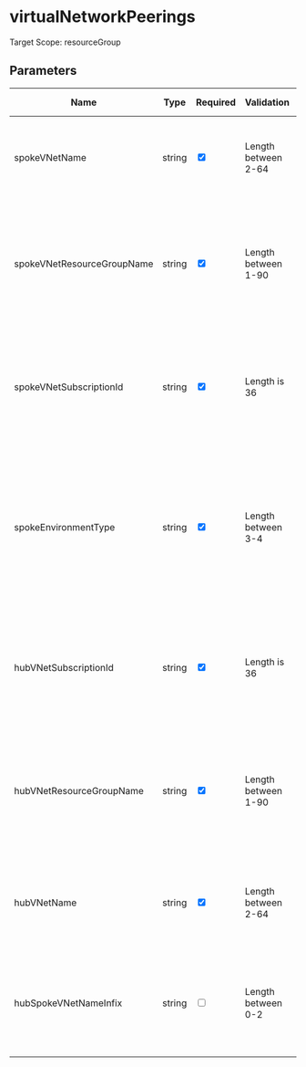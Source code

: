 ﻿# virtualNetworkPeerings

Target Scope: resourceGroup

## Parameters
| Name | Type | Required | Validation | Default value | Description |
| -- |  -- | -- | -- | -- | -- |
| spokeVNetName | string | <input type="checkbox" checked> | Length between 2-64 | <pre></pre> | The name of the Spoke VNet. This is the VNet you are trying to attach to the central hub. |
| spokeVNetResourceGroupName | string | <input type="checkbox" checked> | Length between 1-90 | <pre></pre> | The name of the resourcegroup where the Spoke VNet resides in. This is the VNet you are trying to attach to the central hub. |
| spokeVNetSubscriptionId | string | <input type="checkbox" checked> | Length is 36 | <pre></pre> | The ID of the subscription where the Spoke VNet resides in. This is the VNet you are trying to attach to the central hub. |
| spokeEnvironmentType | string | <input type="checkbox" checked> | Length between 3-4 | <pre></pre> | The environment type of the subscription where the Spoke VNet resides in. For example: `dev`, `acc`, `prd`. This is the VNet you are trying to attach to the central hub. |
| hubVNetSubscriptionId | string | <input type="checkbox" checked> | Length is 36 | <pre></pre> | The ID of the subscription where the Hub VNet resides in. This is the VNet which acts as the central Hub in the Hub/spoke model. |
| hubVNetResourceGroupName | string | <input type="checkbox" checked> | Length between 1-90 | <pre></pre> | The name of the resourcegroup where the Hub VNet resides in. This is the VNet which acts as the central Hub in the Hub/spoke model. |
| hubVNetName | string | <input type="checkbox" checked> | Length between 2-64 | <pre></pre> | The name of the Hub VNet. This is the VNet which acts as the central Hub in the Hub/spoke model. |
| hubSpokeVNetNameInfix | string | <input type="checkbox"> | Length between 0-2 | <pre>''</pre> | An optional infix to add to the VNet name in the name of the peering on the remote site: vnet-purpose-<infix>-env |
